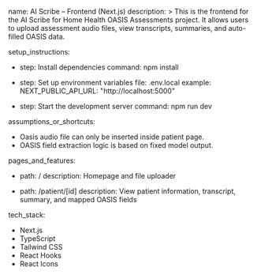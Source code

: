 name: AI Scribe – Frontend (Next.js)
description: >
  This is the frontend for the AI Scribe for Home Health OASIS Assessments project.
  It allows users to upload assessment audio files, view transcripts, summaries, and auto-filled OASIS data.

setup_instructions:
  - step: Install dependencies
    command: npm install

  - step: Set up environment variables
    file: .env.local
    example:
      NEXT_PUBLIC_API_URL: "http://localhost:5000"

  - step: Start the development server
    command: npm run dev

assumptions_or_shortcuts:
  - Oasis audio file can only be inserted inside patient page.
  - OASIS field extraction logic is based on fixed model output.

pages_and_features:
  - path: /
    description: Homepage and file uploader

  - path: /patient/[id]
    description: View patient information, transcript, summary, and mapped OASIS fields

tech_stack:
  - Next.js
  - TypeScript
  - Tailwind CSS
  - React Hooks
  - React Icons

